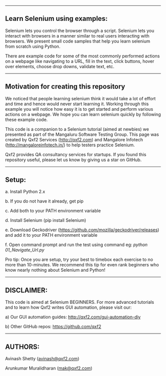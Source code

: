 --------
Learn Selenium using examples:
--------
Selenium lets you control the browser through a script. Selenium lets you interact with browsers in a manner similar to real users interacting with browsers. We present small code samples that help you learn selenium from scratch using Python. 

There are example code for some of the most commonly performed actions on a webpage like navigating to a URL, fill in the text, click buttons, hover over elements, choose drop downs, validate text, etc. 

--------
Motivation for creating this repository
--------
We noticed that people learning selenium think it would take a lot of effort and time and hence would never start learning it. Working through this example you will notice how easy it is to get started and perform various actions on a webpage. We hope you can learn selenium quickly by following these example code.

This code is a companion to a Selenium tutorial (aimed at newbies) we presented as part of the Mangaluru Software Testing Group. This page was created by Qxf2 Services (http://qxf2.com) and Mangalore Infotech (http://mangaloreinfotech.in/) to help testers practice Selenium. 

Qxf2 provides QA consultancy services for startups. If you found this repository useful, please let us know by giving us a star on GitHub.

--------
Setup:
--------
a. Install Python 2.x

b. If you do not have it already, get pip

c. Add both to your PATH environment variable

d. Install Selenium (pip install Selenium)

e. Download Geckodriver (https://github.com/mozilla/geckodriver/releases) and add it to your PATH environment variable

f. Open command prompt and run the test using command eg: *python 01_Navigate_Url.py*

Pro tip: Once you are setup, try your best to timebox each exercise to no more than 10-minutes. We recommend this tip for even rank beginners who know nearly nothing about Selenium and Python!

--------
DISCLAIMER:
--------

This code is aimed at Selenium BEGINNERS. For more advanced tutorials and to learn how Qxf2 writes GUI automation, please visit our:

a) Our GUI automation guides: http://qxf2.com/gui-automation-diy

b) Other GitHub repos: https://github.com/qxf2

--------
AUTHORS:
--------

Avinash Shetty (avinash@qxf2.com)

Arunkumar Muralidharan (mak@qxf2.com)